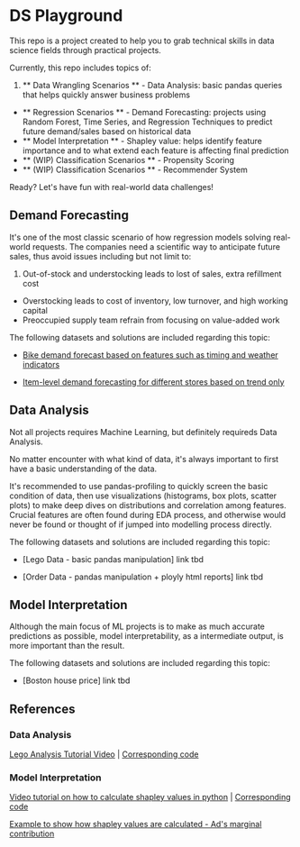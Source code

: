 # DS Playground
This repo is a project created to help you to grab technical skills in data science fields through practical projects.

Currently, this repo includes topics of:
1. ** Data Wrangling Scenarios  ** - Data Analysis: basic pandas queries that helps quickly answer business problems
- ** Regression Scenarios ** - Demand Forecasting: projects using Random Forest, Time Series, and Regression Techniques to predict future demand/sales based on historical data
-  ** Model Interpretation  ** - Shapley value: helps identify feature importance and to what extend each feature is affecting final prediction
- ** (WIP) Classification Scenarios ** - Propensity Scoring
- ** (WIP) Classification Scenarios ** - Recommender System


Ready? Let's have fun with real-world data challenges!

## Demand Forecasting
It's one of the most classic scenario of how regression models solving real-world requests. The companies need a scientific way to anticipate future sales, thus avoid issues including but not limit to:

1. Out-of-stock and understocking leads to lost of sales, extra refillment cost
- Overstocking leads to cost of inventory, low turnover, and high working capital
- Preoccupied supply team refrain from focusing on value-added work 

The following datasets and solutions are included regarding this topic:
- [Bike demand forecast based on features such as timing and weather indicators](https://github.com/rayjin2022/ds_playground/tree/main/Demand%20Forecasting/bike%20demand%20forecasting)

- [Item-level demand forecasting for different stores based on trend only](https://github.com/rayjin2022/ds_playground/tree/main/Demand%20Forecasting/store%20item%20demand%20forecasting)

## Data Analysis
Not all projects requires Machine Learning, but definitely requireds Data Analysis.

No matter encounter with what kind of data, it's always important to first have a basic understanding of the data.

It's recommended to use pandas-profiling to quickly screen the basic condition of data, then use visualizations (histograms, box plots, scatter plots) to make deep dives on distributions and correlation among features. Crucial features are often found during EDA process, and otherwise would never be found or thought of if jumped into modelling process directly.

The following datasets and solutions are included regarding this topic:
- [Lego Data - basic pandas manipulation] link tbd

- [Order Data - pandas manipulation + ployly html reports] link tbd

## Model Interpretation
Although the main focus of ML projects is to make as much accurate predictions as possible, model interpretability, as a intermediate output, is more important than the result.

The following datasets and solutions are included regarding this topic:
- [Boston house price] link tbd

## References

### Data Analysis
[Lego Analysis Tutorial Video](https://www.youtube.com/watch?v=eMOA1pPVUc4&list=PLuLGxuyYdOaItQD3Cy9ClPs8vCBGb2N2f&index=2) | [Corresponding code](https://github.com/KeithGalli/Pandas-Data-Science-Tasks)

### Model Interpretation
[Video tutorial on how to calculate shapley values in python](https://www.youtube.com/watch?v=IqT551LjKHw&list=PLuLGxuyYdOaItQD3Cy9ClPs8vCBGb2N2f&index=5) | [Corresponding code](https://christophm.github.io/interpretable-ml-book/shapley.html#the-shapley-value-in-detail)

[Example to show how shapley values are calculated - Ad's marginal contribution ](https://www.youtube.com/watch?v=u7Om2joZWYs)